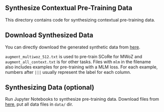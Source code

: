 ## Synthesize Contextual Pre-Training Data

This directory contains code for synthesizing contextual pre-training data.

## Download Synthesized Data
You can directly download the generated synthetic data from [here](https://drive.google.com/file/d/1L9fWYzwcsLujzT6EYU2jckdl9LaQKa_T/view?usp=sharing).

`augment_multiwoz_512.txt` is used to pre-train SCoRe for MWoZ and `augment_all_context.txt` is for other tasks. Files with `mlm` in the filename also includes examples for pre-training with a MLM loss. For each example, numbers after `|||` usually represent the label for each column.


## Synthesizing Data (optional)
Run Jupyter Notebooks to synthesize pre-training data.
Download files from [here](https://drive.google.com/file/d/10bapWjlm4sTp8B2to6MiZeTO-nyQGFWk/view?usp=sharing), put all data files in `data/` dir.
